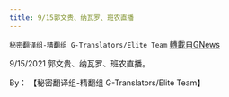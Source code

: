 ```yaml
---
title: 9/15郭文贵、纳瓦罗、班农直播
---
```

`秘密翻译组-精翻组 G-Translators/Elite Team` [轉載自GNews](https://gnews.org/zh-hans/1580342/)

9/15/2021 郭文贵、纳瓦罗、班农直播。

By： 【秘密翻译组-精翻组 G-Translators/Elite Team】
